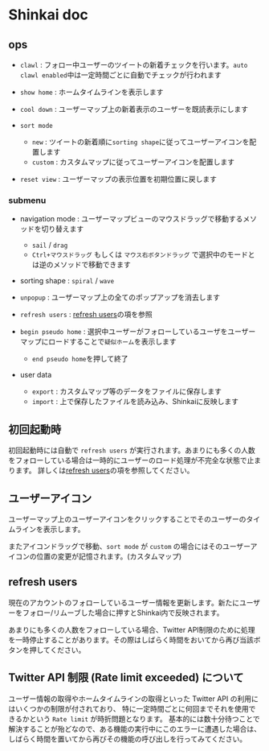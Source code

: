 # Shinkai doc

## ops

- `clawl` : フォロー中ユーザーのツイートの新着チェックを行います。`auto clawl enabled`中は一定時間ごとに自動でチェックが行われます

- `show home` : ホームタイムラインを表示します

- `cool down` : ユーザーマップ上の新着表示のユーザーを既読表示にします

- `sort mode`
  - `new` : ツイートの新着順に`sorting shape`に従ってユーザーアイコンを配置します
  - `custom` : カスタムマップに従ってユーザーアイコンを配置します

- `reset view` : ユーザーマップの表示位置を初期位置に戻します

### submenu

- navigation mode : ユーザーマップビューのマウスドラッグで移動するメソッドを切り替えます
  - `sail` / `drag`
  - `Ctrl+マウスドラッグ` もしくは `マウス右ボタンドラッグ` で選択中のモードとは逆のメソッドで移動できます

- sorting shape : `spiral` / `wave`

- `unpopup` : ユーザーマップ上の全てのポップアップを消去します

- `refresh users` : [refresh users](#refresh-users)の項を参照

- `begin pseudo home` : 選択中ユーザーがフォローしているユーザをユーザーマップにロードすることで`疑似ホーム`を表示します
  - `end pseudo home`を押して終了

- user data
  - `export` : カスタムマップ等のデータをファイルに保存します
  - `import` : 上で保存したファイルを読み込み、Shinkaiに反映します


<!--
### experimental features

- `show bounded timeline`
 -->



## 初回起動時

初回起動時には自動で `refresh users` が実行されます。あまりにも多くの人数をフォローしている場合は一時的にユーザーのロード処理が不完全な状態で止まります。
詳しくは[refresh users](#refresh-users)の項を参照してください。


## ユーザーアイコン

ユーザーマップ上のユーザーアイコンをクリックすることでそのユーザーのタイムラインを表示します。

またアイコンドラッグで移動、`sort mode` が `custom` の場合にはそのユーザーアイコンの位置の変更が記憶されます。(カスタムマップ)


## refresh users

現在のアカウントのフォローしているユーザー情報を更新します。新たにユーザーをフォロー/リムーブした場合に押すとShinkai内で反映されます。

あまりにも多くの人数をフォローしている場合、Twitter API制限のために処理を一時停止することがあります。その際はしばらく時間をおいてから再び当該ボタンを押してください。



## Twitter API 制限 (Rate limit exceeded) について

ユーザー情報の取得やホームタイムラインの取得といった Twitter API の利用にはいくつかの制限が付されており、
特に一定時間ごとに何回までそれを使用できるかという `Rate limit` が時折問題となります。
基本的には数十分待つことで解決することが殆どなので、ある機能の実行中にこのエラーに遭遇した場合は、しばらく時間を置いてから再びその機能の呼び出しを行ってみてください。



